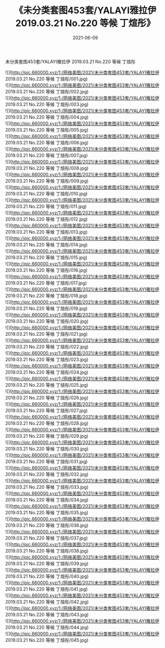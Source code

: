 ﻿---
layout: post
title:  《未分类套图453套/YALAYI雅拉伊 2019.03.21 No.220 等候 丁煊彤》
date:   2021-06-09
img: http://pic.660000.xyz/1:/网络美图/2021/未分类套图453套/YALAYI雅拉伊 2019.03.21 No.220 等候 丁煊彤/000.jpg
categories: [美女, 清纯, 唯美]
---

未分类套图453套/YALAYI雅拉伊 2019.03.21 No.220 等候 丁煊彤

 ![](http://pic.660000.xyz/1:/网络美图/2021/未分类套图453套/YALAYI雅拉伊 2019.03.21 No.220 等候 丁煊彤/001.jpg) <br>![](http://pic.660000.xyz/1:/网络美图/2021/未分类套图453套/YALAYI雅拉伊 2019.03.21 No.220 等候 丁煊彤/002.jpg) <br>![](http://pic.660000.xyz/1:/网络美图/2021/未分类套图453套/YALAYI雅拉伊 2019.03.21 No.220 等候 丁煊彤/003.jpg) <br>![](http://pic.660000.xyz/1:/网络美图/2021/未分类套图453套/YALAYI雅拉伊 2019.03.21 No.220 等候 丁煊彤/004.jpg) <br>![](http://pic.660000.xyz/1:/网络美图/2021/未分类套图453套/YALAYI雅拉伊 2019.03.21 No.220 等候 丁煊彤/005.jpg) <br>![](http://pic.660000.xyz/1:/网络美图/2021/未分类套图453套/YALAYI雅拉伊 2019.03.21 No.220 等候 丁煊彤/006.jpg) <br>![](http://pic.660000.xyz/1:/网络美图/2021/未分类套图453套/YALAYI雅拉伊 2019.03.21 No.220 等候 丁煊彤/007.jpg) <br>![](http://pic.660000.xyz/1:/网络美图/2021/未分类套图453套/YALAYI雅拉伊 2019.03.21 No.220 等候 丁煊彤/008.jpg) <br>![](http://pic.660000.xyz/1:/网络美图/2021/未分类套图453套/YALAYI雅拉伊 2019.03.21 No.220 等候 丁煊彤/009.jpg) <br>![](http://pic.660000.xyz/1:/网络美图/2021/未分类套图453套/YALAYI雅拉伊 2019.03.21 No.220 等候 丁煊彤/010.jpg) <br>![](http://pic.660000.xyz/1:/网络美图/2021/未分类套图453套/YALAYI雅拉伊 2019.03.21 No.220 等候 丁煊彤/011.jpg) <br>![](http://pic.660000.xyz/1:/网络美图/2021/未分类套图453套/YALAYI雅拉伊 2019.03.21 No.220 等候 丁煊彤/012.jpg) <br>![](http://pic.660000.xyz/1:/网络美图/2021/未分类套图453套/YALAYI雅拉伊 2019.03.21 No.220 等候 丁煊彤/013.jpg) <br>![](http://pic.660000.xyz/1:/网络美图/2021/未分类套图453套/YALAYI雅拉伊 2019.03.21 No.220 等候 丁煊彤/014.jpg) <br>![](http://pic.660000.xyz/1:/网络美图/2021/未分类套图453套/YALAYI雅拉伊 2019.03.21 No.220 等候 丁煊彤/015.jpg) <br>![](http://pic.660000.xyz/1:/网络美图/2021/未分类套图453套/YALAYI雅拉伊 2019.03.21 No.220 等候 丁煊彤/016.jpg) <br>![](http://pic.660000.xyz/1:/网络美图/2021/未分类套图453套/YALAYI雅拉伊 2019.03.21 No.220 等候 丁煊彤/017.jpg) <br>![](http://pic.660000.xyz/1:/网络美图/2021/未分类套图453套/YALAYI雅拉伊 2019.03.21 No.220 等候 丁煊彤/018.jpg) <br>![](http://pic.660000.xyz/1:/网络美图/2021/未分类套图453套/YALAYI雅拉伊 2019.03.21 No.220 等候 丁煊彤/019.jpg) <br>![](http://pic.660000.xyz/1:/网络美图/2021/未分类套图453套/YALAYI雅拉伊 2019.03.21 No.220 等候 丁煊彤/020.jpg) <br>![](http://pic.660000.xyz/1:/网络美图/2021/未分类套图453套/YALAYI雅拉伊 2019.03.21 No.220 等候 丁煊彤/021.jpg) <br>![](http://pic.660000.xyz/1:/网络美图/2021/未分类套图453套/YALAYI雅拉伊 2019.03.21 No.220 等候 丁煊彤/022.jpg) <br>![](http://pic.660000.xyz/1:/网络美图/2021/未分类套图453套/YALAYI雅拉伊 2019.03.21 No.220 等候 丁煊彤/023.jpg) <br>![](http://pic.660000.xyz/1:/网络美图/2021/未分类套图453套/YALAYI雅拉伊 2019.03.21 No.220 等候 丁煊彤/024.jpg) <br>![](http://pic.660000.xyz/1:/网络美图/2021/未分类套图453套/YALAYI雅拉伊 2019.03.21 No.220 等候 丁煊彤/025.jpg) <br>![](http://pic.660000.xyz/1:/网络美图/2021/未分类套图453套/YALAYI雅拉伊 2019.03.21 No.220 等候 丁煊彤/026.jpg) <br>![](http://pic.660000.xyz/1:/网络美图/2021/未分类套图453套/YALAYI雅拉伊 2019.03.21 No.220 等候 丁煊彤/027.jpg) <br>![](http://pic.660000.xyz/1:/网络美图/2021/未分类套图453套/YALAYI雅拉伊 2019.03.21 No.220 等候 丁煊彤/028.jpg) <br>![](http://pic.660000.xyz/1:/网络美图/2021/未分类套图453套/YALAYI雅拉伊 2019.03.21 No.220 等候 丁煊彤/029.jpg) <br>![](http://pic.660000.xyz/1:/网络美图/2021/未分类套图453套/YALAYI雅拉伊 2019.03.21 No.220 等候 丁煊彤/030.jpg) <br>![](http://pic.660000.xyz/1:/网络美图/2021/未分类套图453套/YALAYI雅拉伊 2019.03.21 No.220 等候 丁煊彤/031.jpg) <br>![](http://pic.660000.xyz/1:/网络美图/2021/未分类套图453套/YALAYI雅拉伊 2019.03.21 No.220 等候 丁煊彤/032.jpg) <br>![](http://pic.660000.xyz/1:/网络美图/2021/未分类套图453套/YALAYI雅拉伊 2019.03.21 No.220 等候 丁煊彤/033.jpg) <br>![](http://pic.660000.xyz/1:/网络美图/2021/未分类套图453套/YALAYI雅拉伊 2019.03.21 No.220 等候 丁煊彤/034.jpg) <br>![](http://pic.660000.xyz/1:/网络美图/2021/未分类套图453套/YALAYI雅拉伊 2019.03.21 No.220 等候 丁煊彤/035.jpg) <br>![](http://pic.660000.xyz/1:/网络美图/2021/未分类套图453套/YALAYI雅拉伊 2019.03.21 No.220 等候 丁煊彤/036.jpg) <br>![](http://pic.660000.xyz/1:/网络美图/2021/未分类套图453套/YALAYI雅拉伊 2019.03.21 No.220 等候 丁煊彤/037.jpg) <br>![](http://pic.660000.xyz/1:/网络美图/2021/未分类套图453套/YALAYI雅拉伊 2019.03.21 No.220 等候 丁煊彤/038.jpg) <br>![](http://pic.660000.xyz/1:/网络美图/2021/未分类套图453套/YALAYI雅拉伊 2019.03.21 No.220 等候 丁煊彤/039.jpg) <br>![](http://pic.660000.xyz/1:/网络美图/2021/未分类套图453套/YALAYI雅拉伊 2019.03.21 No.220 等候 丁煊彤/040.jpg) <br>![](http://pic.660000.xyz/1:/网络美图/2021/未分类套图453套/YALAYI雅拉伊 2019.03.21 No.220 等候 丁煊彤/041.jpg) <br>![](http://pic.660000.xyz/1:/网络美图/2021/未分类套图453套/YALAYI雅拉伊 2019.03.21 No.220 等候 丁煊彤/042.jpg) <br>![](http://pic.660000.xyz/1:/网络美图/2021/未分类套图453套/YALAYI雅拉伊 2019.03.21 No.220 等候 丁煊彤/043.jpg) <br>![](http://pic.660000.xyz/1:/网络美图/2021/未分类套图453套/YALAYI雅拉伊 2019.03.21 No.220 等候 丁煊彤/044.jpg) <br>![](http://pic.660000.xyz/1:/网络美图/2021/未分类套图453套/YALAYI雅拉伊 2019.03.21 No.220 等候 丁煊彤/045.jpg) <br>
